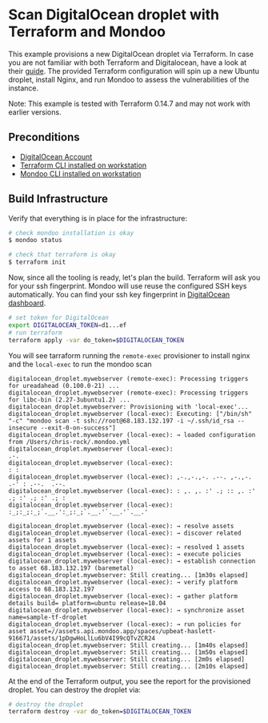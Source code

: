 # Scan DigitalOcean droplet with Terraform and Mondoo

This example provisions a new DigitalOcean droplet via Terraform. In case you are not familiar with both Terraform and Digitalocean, have a look at their [guide](https://www.digitalocean.com/community/tutorials/how-to-use-terraform-with-digitalocean). The provided Terraform configuration will spin up a new Ubuntu droplet, install Nginx, and run Mondoo to assess the vulnerabilities of the instance. 

Note: This example is tested with Terraform 0.14.7 and may not work with earlier versions.

## Preconditions

 * [DigitalOcean Account](https://www.digitalocean.com/)
 * [Terraform CLI installed on workstation](https://learn.hashicorp.com/terraform/getting-started/install.html)
 * [Mondoo CLI installed on workstation](https://docs.mondoo.io/server/overview)

## Build Infrastructure

Verify that everything is in place for the infrastructure:

```bash
# check mondoo installation is okay
$ mondoo status

# check that terraform is okay
$ terraform init
```

Now, since all the tooling is ready, let's plan the build. Terraform will ask you for your ssh fingerprint. Mondoo will use reuse the configured SSH keys automatically. You can find your ssh key fingerprint in [DigitalOcean dashboard](https://cloud.digitalocean.com/account/securitys).

```bash
# set token for DigitalOcean
export DIGITALOCEAN_TOKEN=d1...ef
# run terraform
terraform apply -var do_token=$DIGITALOCEAN_TOKEN
```

You will see tarraform running the `remote-exec` provisioner to install nginx and the `local-exec` to run the mondoo scan

```
digitalocean_droplet.mywebserver (remote-exec): Processing triggers for ureadahead (0.100.0-21) ...
digitalocean_droplet.mywebserver (remote-exec): Processing triggers for libc-bin (2.27-3ubuntu1.2) ...
digitalocean_droplet.mywebserver: Provisioning with 'local-exec'...
digitalocean_droplet.mywebserver (local-exec): Executing: ["/bin/sh" "-c" "mondoo scan -t ssh://root@68.183.132.197 -i ~/.ssh/id_rsa --insecure --exit-0-on-success"]
digitalocean_droplet.mywebserver (local-exec): → loaded configuration from /Users/chris-rock/.mondoo.yml
digitalocean_droplet.mywebserver (local-exec):                         .-.
digitalocean_droplet.mywebserver (local-exec):                         : :
digitalocean_droplet.mywebserver (local-exec): ,-.,-.,-. .--. ,-.,-. .-' : .--.  .--.
digitalocean_droplet.mywebserver (local-exec): : ,. ,. :' .; :: ,. :' .; :' .; :' .; :
digitalocean_droplet.mywebserver (local-exec): :_;:_;:_;`.__.':_;:_;`.__.'`.__.'`.__.'

digitalocean_droplet.mywebserver (local-exec): → resolve assets
digitalocean_droplet.mywebserver (local-exec): → discover related assets for 1 assets
digitalocean_droplet.mywebserver (local-exec): → resolved 1 assets
digitalocean_droplet.mywebserver (local-exec): → execute policies
digitalocean_droplet.mywebserver (local-exec): → establish connection to asset 68.183.132.197 (baremetal)
digitalocean_droplet.mywebserver: Still creating... [1m30s elapsed]
digitalocean_droplet.mywebserver (local-exec): → verify platform access to 68.183.132.197
digitalocean_droplet.mywebserver (local-exec): → gather platform details build= platform=ubuntu release=18.04
digitalocean_droplet.mywebserver (local-exec): → synchronize asset name=sample-tf-droplet
digitalocean_droplet.mywebserver (local-exec): → run policies for asset asset=//assets.api.mondoo.app/spaces/upbeat-haslett-916671/assets/1pDgwHoLlLu6bV4I99cQTvZCR24
digitalocean_droplet.mywebserver: Still creating... [1m40s elapsed]
digitalocean_droplet.mywebserver: Still creating... [1m50s elapsed]
digitalocean_droplet.mywebserver: Still creating... [2m0s elapsed]
digitalocean_droplet.mywebserver: Still creating... [2m10s elapsed]
```

At the end of the Terraform output, you see the report for the provisioned droplet. You can destroy the droplet via:

```bash
# destroy the droplet
terraform destroy -var do_token=$DIGITALOCEAN_TOKEN
```